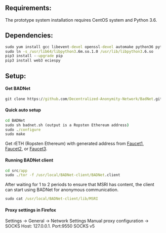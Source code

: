 ## Requirements:
The prototype system installation requires CentOS system and Python 3.6.

## Dependencies:
```bat
sudo yum install gcc libevent-devel openssl-devel automake python36 python36-devel -y
sudo ln -s /usr/lib64/libpython3.6m.so.1.0 /usr/lib/libpython3.6.so
pip3 install --upgrade pip
pip3 install web3 eciespy
```

## Setup:
#### Get BADNet
```bat
git clone https://github.com/Decentralized-Anonymity-Network/BadNet.git
```

#### Quick auto setup
```bat
cd BADNet
sudo sh badnet.sh (output is a Ropsten Ethereum address)
sudo ./configure
sudo make
```

Get rETH (Ropsten Ethereum) with generated address from 
[Faucet1](https://faucet.dimensions.network/), [Faucet2](https://teth.bitaps.com/), or [Faucet3](https://faucet.ropsten.be/).

#### Running BADNet client
```bat
cd src/app
sudo ./tor -f /usr/local/BADNet-client/BADNet.client
```

After waiting for 1 to 2 periods to ensure that MSRI has content, the client can start using BADNet for anonymous communication.
```bat
sudo cat /usr/local/BADNet-client/lib/MSRI
```

#### Proxy settings in Firefox
Settings -> General -> Network Settings
  Manual proxy configuration -> SOCKS Host: 127.0.0.1. Port:9550  SOCKS v5
